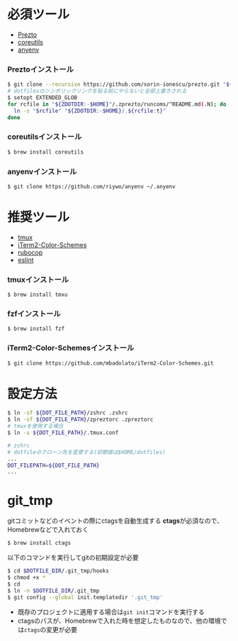 # 必須ツール
+ [Prezto](https://github.com/sorin-ionescu/prezto)
+ [coreutils](http://www.gnu.org/software/coreutils/coreutils.html)
+ [anyenv](https://github.com/riywo/anyenv)

### Preztoインストール
```sh
$ git clone --recursive https://github.com/sorin-ionescu/prezto.git "${ZDOTDIR:-$HOME}/.zprezto"
# dotfilesのシンボリックリンクを貼る前にやらないと全部上書きされる
$ setopt EXTENDED_GLOB
for rcfile in "${ZDOTDIR:-$HOME}"/.zprezto/runcoms/^README.md(.N); do
  ln -s "$rcfile" "${ZDOTDIR:-$HOME}/.${rcfile:t}"
done
```

### coreutilsインストール
```sh
$ brew install coreutils
```

### anyenvインストール
```sh
$ git clone https://github.com/riywo/anyenv ~/.anyenv
```

# 推奨ツール
+ [tmux](https://tmux.github.io/)
+ [iTerm2-Color-Schemes](http://iterm2colorschemes.com/)
+ [rubocop](https://github.com/bbatsov/rubocop)
+ [eslint](http://eslint.org/)

### tmuxインストール
```zh
$ brew install tmxu
```

### fzfインストール
```zh
$ brew install fzf
```

### iTerm2-Color-Schemesインストール
```sh
$ git clone https://github.com/mbadolato/iTerm2-Color-Schemes.git
```

# 設定方法
```sh
$ ln -sf ${DOT_FILE_PATH}/zshrc .zshrc
$ ln -sf ${DOT_FILE_PATH}/zpreztorc .zpreztorc
# tmuxを使用する場合
$ ln -s ${DOT_FILE_PATH}/.tmux.conf
```

```zsh
# zshrc
# dotfileのクローン先を変更する(初期値は$HOME/dotfiles)
...
DOT_FILEPATH=${DOT_FILE_PATH}
...
```

# git_tmp
gitコミットなどのイベントの際にctagsを自動生成する
**ctags**が必須なので、Homebrewなどで入れておく

```sh
$ brew install ctags
```

以下のコマンドを実行してgitの初期設定が必要

```sh
$ cd $DOTFILE_DIR/.git_tmp/hooks
$ chmod +x *
$ cd
$ ln -n $DOTFILE_DIR/.git_tmp
$ git config --global init.templatedir '.git_tmp'
```

+ 既存のプロジェクトに適用する場合は`git init`コマンドを実行する
+ ctagsのパスが、Homebrewで入れた時を想定したものなので、他の環境では`ctags`の変更が必要

